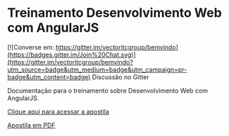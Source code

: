 # Treinamento Desenvolvimento Web com AngularJS

[![Converse em: https://gitter.im/vectoritcgroup/bemvindo](https://badges.gitter.im/Join%20Chat.svg)](https://gitter.im/vectoritcgroup/bemvindo?utm_source=badge&utm_medium=badge&utm_campaign=pr-badge&utm_content=badge) Discussão no Gitter

Documentação para o treinamento sobre Desenvolvimento Web com AngularJS.

[Clique aqui para acessar a apostila](apostila.md)

[Apostila em PDF](apostila.pdf)
